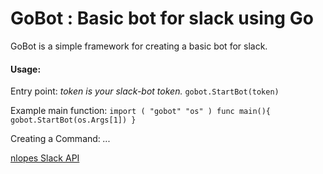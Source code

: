 # GoBot : Basic bot for slack using Go

GoBot is a simple framework for creating a basic bot for slack.

#### Usage:

Entry point: _token is your slack-bot token._
`gobot.StartBot(token)`

Example main function:
`import (
    "gobot"
    "os"
    )
func main(){
    gobot.StartBot(os.Args[1])
}
`

Creating a Command:
_..._

[nlopes Slack API](https://github.com/nlopes/slack)

